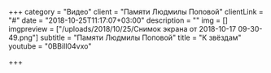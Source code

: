+++
category = "Видео"
client = "Памяти Людмилы Поповой"
clientLink = "#"
date = "2018-10-25T11:17:07+03:00"
description = ""
img = []
imgpreview = ["/uploads/2018/10/25/Снимок экрана от 2018-10-17 09-30-49.png"]
subtitle = "Памяти Людмилы Поповой"
title = "К звёздам"
youtube = "0BBiIl04vxo"

+++
